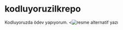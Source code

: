 # kodluyoruzilkrepo
Kodluyoruzda ödev yapıyorum.
<<img src="Ekran görüntüsü_20230226_011627.png" alt="resme alternatif yazı">